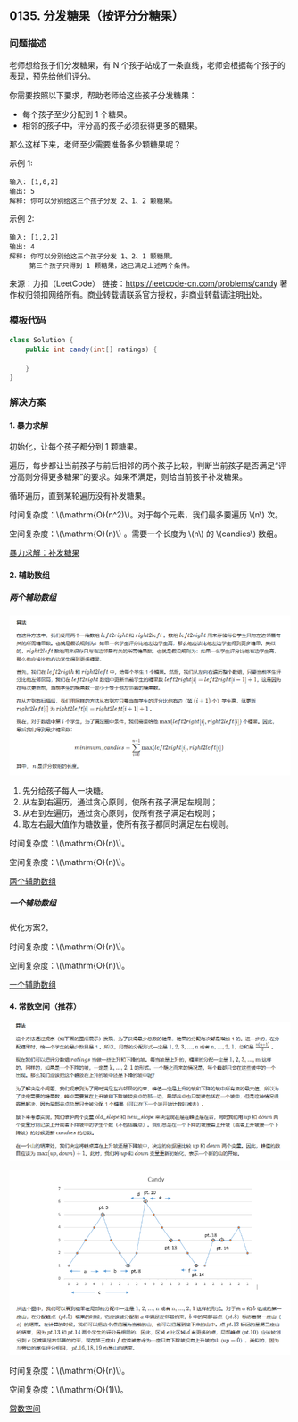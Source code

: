 <script src="https://cdn.bootcss.com/mathjax/2.7.7/MathJax.js?config=TeX-AMS-MML_HTMLorMML"></script>

## 0135. 分发糖果（按评分分糖果）

### 问题描述

老师想给孩子们分发糖果，有 N 个孩子站成了一条直线，老师会根据每个孩子的表现，预先给他们评分。

你需要按照以下要求，帮助老师给这些孩子分发糖果：

* 每个孩子至少分配到 1 个糖果。
* 相邻的孩子中，评分高的孩子必须获得更多的糖果。

那么这样下来，老师至少需要准备多少颗糖果呢？

示例 1:

```
输入: [1,0,2]
输出: 5
解释: 你可以分别给这三个孩子分发 2、1、2 颗糖果。
```

示例 2:

```
输入: [1,2,2]
输出: 4
解释: 你可以分别给这三个孩子分发 1、2、1 颗糖果。
     第三个孩子只得到 1 颗糖果，这已满足上述两个条件。
```

来源：力扣（LeetCode）
链接：https://leetcode-cn.com/problems/candy
著作权归领扣网络所有。商业转载请联系官方授权，非商业转载请注明出处。


### 模板代码

``` java
class Solution {
    public int candy(int[] ratings) {

    }
}
```

### 解决方案


#### 1. 暴力求解

初始化，让每个孩子都分到 1 颗糖果。

遍历，每步都让当前孩子与前后相邻的两个孩子比较，判断当前孩子是否满足“评分高则分得更多糖果”的要求。如果不满足，则给当前孩子补发糖果。

循环遍历，直到某轮遍历没有补发糖果。


时间复杂度：\\(\mathrm{O}(n^2)\\)。对于每个元素，我们最多要遍历 \\(n\\) 次。

空间复杂度：\\(\mathrm{O}(n)\\) 。需要一个长度为 \\(n\\) 的 \\(candies\\) 数组。

[暴力求解：补发糖果](qu0135/solu1/Solution.java)


#### 2. 辅助数组

##### 两个辅助数组

![按评分分糖果_两个数组](../../../../../../resources/leetcode/0135_按评分分糖果_两个数组.png)

1. 先分给孩子每人一块糖。
2. 从左到右遍历，通过贪心原则，使所有孩子满足左规则；
3. 从右到左遍历，通过贪心原则，使所有孩子满足右规则；
4. 取左右最大值作为糖数量，使所有孩子都同时满足左右规则。

时间复杂度：\\(\mathrm{O}(n)\\)。

空间复杂度：\\(\mathrm{O}(n)\\)。

[两个辅助数组](qu0135/solu2/Solution.java)


##### 一个辅助数组

优化方案2。

时间复杂度：\\(\mathrm{O}(n)\\)。

空间复杂度：\\(\mathrm{O}(n)\\)。

[一个辅助数组](qu0135/solu3/Solution.java)


#### 4. 常数空间（推荐）

![按评分分糖果_常数空间](../../../../../../resources/leetcode/0135_按评分分糖果_常数空间.png)

![按评分分糖果_常数空间](../../../../../../resources/leetcode/0135_按评分分糖果_常数空间_2.png)

时间复杂度：\\(\mathrm{O}(n)\\)。

空间复杂度：\\(\mathrm{O}(1)\\)。

[常数空间](qu0135/solu4/Solution.java)
